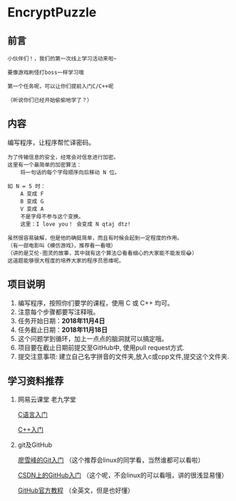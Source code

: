 # EncryptPuzzle

## 前言

    小伙伴们！，我们的第一次线上学习活动来啦~

    要像游戏刷怪打boss一样学习哦

    第一个任务呢，可以让你们提前入门C/C++呢

    （听说你们已经开始偷偷地学了？）



## 内容


编写程序，让程序帮忙译密码。
    
    为了传输信息的安全，经常会对信息进行加密。
    这里有一个最简单的加密算法：
        将一句话的每个字母顺序向后移动 N 位。
    
    如 N = 5 时：
        A 变成 F
        B 变成 G
        V 变成 A
        不是字母不参与这个变换。
        这里：I love you！ 会变成 N qtaj dtz!

    虽然很容易破解，但是他的确挺简单，而且有时候会起到一定程度的作用。
    （有一部电影叫《模仿游戏》，推荐看一看哦）
    （讲的是艾伦·图灵的故事，其中就有这个算法😊看看细心的大家能不能发现😂）
    这道题能够很大程度的培养大家的程序员思维呢。

## 项目说明

1. 编写程序，按照你们要学的课程，使用 C 或 C++ 均可。
2. 注意每个步骤都要写注释哦。
3. 任务开始日期：**2018年11月4日**
4. 任务截止日期：**2018年11月18日**
5. 这个问题学到循环，加上一点点的脑洞就可以搞定哦。
6. 项目要在截止日期前提交至GitHub中, 使用pull request方式.
7. 提交注意事项: 建立自己名字拼音的文件夹,放入c或cpp文件,提交这个文件夹.


## 学习资料推荐

1. 网易云课堂  老九学堂

    [C语言入门](https://study.163.com/course/courseMain.htm?courseId=1003425004)
    
    [C++入门](https://study.163.com/course/courseMain.htm?courseId=1003701011)

2. git及GitHub 
    
    [廖雪峰的Git入门](https://www.liaoxuefeng.com/wiki/0013739516305929606dd18361248578c67b8067c8c017b000)
    （这个推荐会linux的同学看，当然谁都可以看啦）

    [CSDN上的GitHub入门](https://blog.csdn.net/qq_35246620/article/details/66973794)
    （这个呢，不会linux的可以看哦，讲的很浅显易懂）

    [GitHub官方教程](https://guides.github.com/activities/hello-world/)
    （全英文，但是也好懂）
